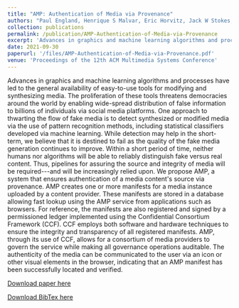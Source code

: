 ```yaml
---
title: "AMP: Authentication of Media via Provenance"
authors: "Paul England, Henrique S Malvar, Eric Horvitz, Jack W Stokes, Cédric Fournet, Amaury Chamayou, Sylvan Clebsch, Manuel Costa, Shabnam Erfani, Kevin Kane, <b>Alex Shamis</b>"
collection: publications
permalink: /publication/AMP-Authentication-of-Media-via-Provenance
excerpt: 'Advances in graphics and machine learning algorithms and processes have led to the general availability of easy-to-use tools for modifying and synthesizing media. The proliferation of these tools threatens democracies around the world by enabling wide-spread distribution of false information to billions of individuals via social media platforms. One approach to thwarting the flow of fake media is to detect synthesized or modified media via the use of pattern recognition methods, including statistical classifiers developed via machine learning. While detection may help in the short-term, we believe that it is destined to fail as the quality of the fake media generation continues to improve. Within a short period of time, neither humans nor algorithms will be able to reliably distinguish fake versus real content. Thus, pipelines for assuring the source and integrity of media will be required---and will be increasingly relied upon. We propose AMP, a system that ensures authentication of a media contents source via provenance.'
date: 2021-09-30
paperurl: '/files/AMP-Authentication-of-Media-via-Provenance.pdf'
venue: 'Proceedings of the 12th ACM Multimedia Systems Conference'
---
```


Advances in graphics and machine learning algorithms and processes have led to the general availability of easy-to-use tools for modifying and synthesizing media. The proliferation of these tools threatens democracies around the world by enabling wide-spread distribution of false information to billions of individuals via social media platforms. One approach to thwarting the flow of fake media is to detect synthesized or modified media via the use of pattern recognition methods, including statistical classifiers developed via machine learning. While detection may help in the short-term, we believe that it is destined to fail as the quality of the fake media generation continues to improve. Within a short period of time, neither humans nor algorithms will be able to reliably distinguish fake versus real content. Thus, pipelines for assuring the source and integrity of media will be required---and will be increasingly relied upon. We propose AMP, a system that ensures authentication of a media content's source via provenance. AMP creates one or more manifests for a media instance uploaded by a content provider. These manifests are stored in a database allowing fast lookup using the AMP service from applications such as browsers. For reference, the manifests are also registered and signed by a permissioned ledger implemented using the Confidential Consortium Framework (CCF). CCF employs both software and hardware techniques to ensure the integrity and transparency of all registered manifests. AMP, through its use of CCF, allows for a consortium of media providers to govern the service while making all governance operations auditable. The authenticity of the media can be communicated to the user via an icon or other visual elements in the browser, indicating that an AMP manifest has been successfully located and verified.

[Download paper here](/files/AMP-Authentication-of-Media-via-Provenance.pdf)

[Download BibTex here](/files/AMP-Authentication-of-Media-via-Provenance.bib)
